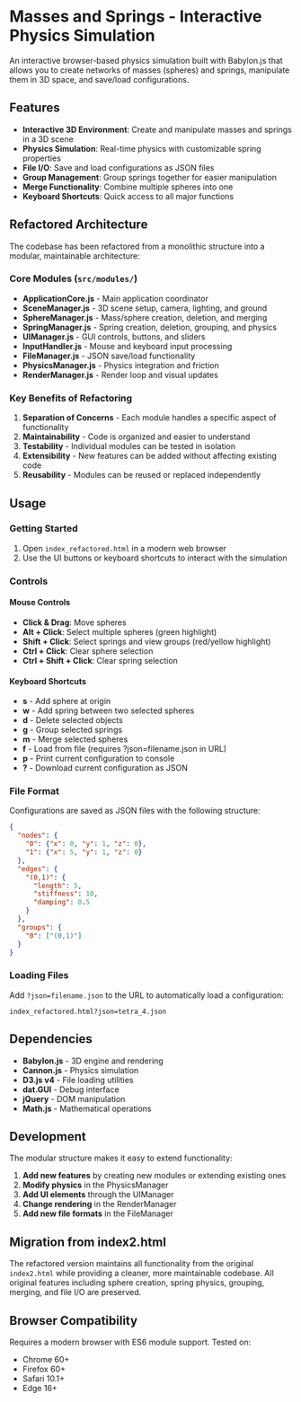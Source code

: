 # Masses and Springs - Interactive Physics Simulation

An interactive browser-based physics simulation built with Babylon.js that allows you to create networks of masses (spheres) and springs, manipulate them in 3D space, and save/load configurations.

## Features

- **Interactive 3D Environment**: Create and manipulate masses and springs in a 3D scene
- **Physics Simulation**: Real-time physics with customizable spring properties
- **File I/O**: Save and load configurations as JSON files
- **Group Management**: Group springs together for easier manipulation
- **Merge Functionality**: Combine multiple spheres into one
- **Keyboard Shortcuts**: Quick access to all major functions

## Refactored Architecture

The codebase has been refactored from a monolithic structure into a modular, maintainable architecture:

### Core Modules (`src/modules/`)

- **ApplicationCore.js** - Main application coordinator
- **SceneManager.js** - 3D scene setup, camera, lighting, and ground
- **SphereManager.js** - Mass/sphere creation, deletion, and merging
- **SpringManager.js** - Spring creation, deletion, grouping, and physics
- **UIManager.js** - GUI controls, buttons, and sliders
- **InputHandler.js** - Mouse and keyboard input processing
- **FileManager.js** - JSON save/load functionality
- **PhysicsManager.js** - Physics integration and friction
- **RenderManager.js** - Render loop and visual updates

### Key Benefits of Refactoring

1. **Separation of Concerns** - Each module handles a specific aspect of functionality
2. **Maintainability** - Code is organized and easier to understand
3. **Testability** - Individual modules can be tested in isolation
4. **Extensibility** - New features can be added without affecting existing code
5. **Reusability** - Modules can be reused or replaced independently

## Usage

### Getting Started

1. Open `index_refactored.html` in a modern web browser
2. Use the UI buttons or keyboard shortcuts to interact with the simulation

### Controls

#### Mouse Controls
- **Click & Drag**: Move spheres
- **Alt + Click**: Select multiple spheres (green highlight)
- **Shift + Click**: Select springs and view groups (red/yellow highlight)
- **Ctrl + Click**: Clear sphere selection
- **Ctrl + Shift + Click**: Clear spring selection

#### Keyboard Shortcuts
- **s** - Add sphere at origin
- **w** - Add spring between two selected spheres
- **d** - Delete selected objects
- **g** - Group selected springs
- **m** - Merge selected spheres
- **f** - Load from file (requires ?json=filename.json in URL)
- **p** - Print current configuration to console
- **?** - Download current configuration as JSON

### File Format

Configurations are saved as JSON files with the following structure:

```json
{
  "nodes": {
    "0": {"x": 0, "y": 1, "z": 0},
    "1": {"x": 5, "y": 1, "z": 0}
  },
  "edges": {
    "(0,1)": {
      "length": 5,
      "stiffness": 10,
      "damping": 0.5
    }
  },
  "groups": {
    "0": ["(0,1)"]
  }
}
```

### Loading Files

Add `?json=filename.json` to the URL to automatically load a configuration:
```
index_refactored.html?json=tetra_4.json
```

## Dependencies

- **Babylon.js** - 3D engine and rendering
- **Cannon.js** - Physics simulation
- **D3.js v4** - File loading utilities
- **dat.GUI** - Debug interface
- **jQuery** - DOM manipulation
- **Math.js** - Mathematical operations

## Development

The modular structure makes it easy to extend functionality:

1. **Add new features** by creating new modules or extending existing ones
2. **Modify physics** in the PhysicsManager
3. **Add UI elements** through the UIManager
4. **Change rendering** in the RenderManager
5. **Add new file formats** in the FileManager

## Migration from index2.html

The refactored version maintains all functionality from the original `index2.html` while providing a cleaner, more maintainable codebase. All original features including sphere creation, spring physics, grouping, merging, and file I/O are preserved.

## Browser Compatibility

Requires a modern browser with ES6 module support. Tested on:
- Chrome 60+
- Firefox 60+
- Safari 10.1+
- Edge 16+